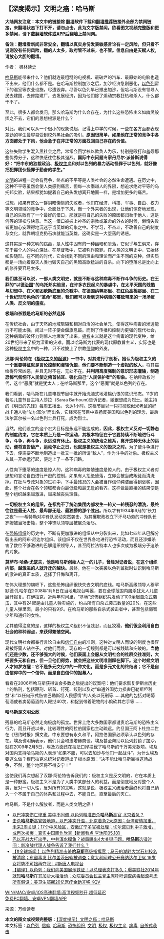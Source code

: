  <h2>【深度揭示】文明之癌：哈马斯</h2> <p class="notice"><b>大陆网友注意：本文中的链接除 <a href="https://github.com/bannedbook/fanqiang" >翻墙</a>软件下载和<a href="https://github.com/killgcd/justmysocks/blob/master/README.md">翻墙推荐</a>链接外全部为禁网链接，未翻墙状态下打不开，请勿点击。此为文字版禁闻，欲看图文视频完整版和更多禁闻，请下载<a href="https://github.com/bannedbook/fanqiang">翻墙软件或APP</a>后翻墙上禁闻网。</p><p>备注：翻墙看新闻非常安全，翻墙以真实身份发表敏感言论有一定风险，但只看不说则没有任何风险，翻的人太多，政府管不过来，也不管。信息自由是天赋人权，请放心大胆的翻墙。</b></p>  <div class="entry"> <p>作者： 枫林读史</p> <p id="summary"><a href="https://www.bannedbook.org/bnews/tag/%e5%93%88%e9%a9%ac%e6%96%af/" class="st_tag internal_tag" rel="tag" title="标签 哈马斯 下的日志">哈马斯</a>能带来什么？他们就连最粗糙的电视机、最破烂的汽车、最原始的电脑也造不出来，他们什么都不是。在哈马斯控制加沙之后，加沙经济急剧恶化，<a href="https://www.bannedbook.org/bnews/tag/%e4%bb%a5%e8%89%b2%e5%88%97/" class="st_tag internal_tag" rel="tag" title="标签 以色列 下的日志">以色列</a>留下的温室等农业设施，尽遭毁弃。尽管以色列早已撤出加沙，但哈马斯没有领导人民去建国，去修路建厂，去发展经济，因为他们除了煽动宗教狂热和杀人，什么都干不了。</p> <p id="conimg">至此，很多人都会发问，那么哈马斯为什么会存在，为什么这些恐怖主义如幽灵般挥之不去，它们的思想根源是什么？</p> <p>对此，我们可以从一个很小的现象说起，记得上中学的时候，一些在各方面都表现差劲的学生最容易受到校外黑社会的吸引。<strong>原因很简单，如果他在正常的竞争中各方面都处于下风，他会急于在非正常的方面找回自己存在的价值。</strong></p> <p>这些失败学生混入黑社会之后，常常会回学校以欺负人为乐，特别是殴打和羞辱那些优秀分子，这种快感往往极其强烈。<strong>国际中东问题专家丹尼尔·派普斯说得好：“把中东的独裁政治、<span class='wp_keywordlink'><a href="https://www.bannedbook.org/forum2/topic223.html" title="极权主义与现代民主" target="_blank">极权主义</a></span>和对以色列的暴力活动怪罪于以色列，就好像把犯罪团伙怪罪于勤奋的学生。”</strong></p> <p><a href="https://www.bannedbook.org/bnews/tag/%E6%96%87%E6%98%8E/" class="st_tag internal_tag" rel="tag" title="标签 文明 下的日志">文明</a>的进程一定会有竞争，终点的不平等是人类社会的必然生命遭遇。在历史中，这种不平等虽然会使人类感到痛苦，但每一次僭越人的界限，想追求绝对平等的乌托邦实验，结果都犹如提着自己的头发想离开地面一样，是增加更多的痛苦。</p> <p>试想，如果有这么一群阴暗懒惰的失败者，他们在经济、科技、军事、自由、权力等文明领域的竞争中，全面处于下风，而一个外来者的出现，让他们惊奇地发现，自己的失败有了一个最好的借口，那就是将自己的失败的原因都归咎于他人，这是何等的轻松与快意。当这一借口被披上神圣的宗教或革命的外衣的时候，懒惰失败者更加心安理得地沉迷于当英雄的幻象之中。不学习，不奋斗，不改善自己的制度与文化，就靠朝坦克扔石块就能当英雄，这确实是一大堕落的诱惑。</p>  <p>这其实是一种文明的<a href="https://www.bannedbook.org/bnews/tag/%e7%97%85%e6%af%92/" class="st_tag internal_tag" rel="tag" title="标签 病毒 下的日志">病毒</a>，是人性中固有的一种幽暗和堕落，它似乎与生俱来，存在于每个人的内心深处。在基督教中，它被称作原罪。在人类的文明史中，它始终如影随形。在不同的时代，它会找到不同的理由和理论而产生不同的变种，但实质都是一场向着毁灭人类也毁灭自己的黑暗高歌猛进的自杀。向下的堕落总是比向上的修养要容易太多。</p> <p><strong>我们甚至可以说，一部人类文明史，就是不断与这种病毒不断作斗争的历史。在王莽的“以德<span class='wp_keywordlink'><a href="https://www.bannedbook.org/forum24/topic8925.html" title="《治国大道》" target="_blank">治国</a></span>”的乌托邦实验里，在许多农民起义的暴虐中，在太平天国的残酷与幻想中、在义和团歇斯底里的杀戮中、在德国纳粹那里、在<span class='wp_keywordlink'><a href="https://www.bannedbook.org/forum2/topic1495.html" title="《革命的僭妄：红色高棉，一部血淋淋的历史》" target="_blank">红色高棉</a></span>那里、在二十世纪形形色色的“革命”那里，我们都可以看到这种病毒的蔓延带来的一场场反人类、反文明的瘟疫。</strong></p> <p><strong>极端和杀戮是哈马斯的必然选择</strong></p> <p>在传统社会，由于天然的地域阻隔和相对自治的社会单元，使得这种病毒的渗透能力不可能太强，闹过一阵子便会偃旗息鼓。而到了传播和控制力更强的现代社会，这种病毒的破坏力则惊人地爆发了出来。<a href="https://www.bannedbook.org/bnews/tag/%e6%9e%81%e6%9d%83/" class="st_tag internal_tag" rel="tag" title="标签 极权 下的日志">极权</a>主义就是这个病毒的现代变种，给20世纪带来了极为深重的灾难。而以哈马斯为代表的现代原教旨主义，实际也是这种<a href="https://www.bannedbook.org/bnews/tag/%E6%9E%81%E6%9D%83%E4%B8%BB%E4%B9%89/" class="st_tag internal_tag" rel="tag" title="标签 极权主义 下的日志">极权主义</a>中的一种，只不过披上了宗教<a href="https://www.bannedbook.org/bnews/tag/%e4%bf%a1%e4%bb%b0/" class="st_tag internal_tag" rel="tag" title="标签 信仰 下的日志">信仰</a>的外皮。</p> <p><strong>汉娜·阿伦特在《<span class='wp_keywordlink'><a href="https://www.bannedbook.org/forum2/topic1223.html" title="漢娜鄂蘭（漢娜阿倫特）： 極權主義的起源 （時報文化出版公司 1995）" target="_blank">极权主义的起源</a></span>》一书中，对其进行了剖析。她认为极权主义的一个重要特征就是言论控制和灌输仇恨，他们要不断制造一个虚拟的敌人，</strong>将其描绘得异常凶恶，并且无时不在、无处不在。<strong>并利用高度强制的意识形态灌输，制造恐怖气氛恫吓人民使之俯首帖耳、强化自己“人民保护者”的形象。</strong>在纳粹政权时代，这个“恶魔”就是犹太人；在哈马斯那里，这个“恶魔”就是以色列的存在。</p> <p>我们看到，哈马斯在儿童电视节目中就开始洗脑式地灌输仇恨的意识形态。11岁的著名儿童节目主持人莎拉（Saraa Barhoum)告诉记者，她很想成为烈士。她主持的《明日的先锋》每周五播出，长达1小时。这档节目以一只打扮貌似米老鼠的好战卡通人物“法尔富尔”而出名，它经常在节目中宣扬反美国和以色列的理念，最后法尔富尔被一名以色列士兵打死，成为烈士。</p> <p>当然，他们设立的这个宏大目标是永远不能达成的，<strong>因此，极权主义反对一切静态的制度约束，它在本质上乃是一种运动，其根本特征在于它要持续不断地进行斗争，斗争，再斗争，永远没有休止。极权主义的统治之维系，离开这种无休止的运动，便将宣告破产，运动停止之日，也就是极权主义的毁灭之时。</strong>为了使斗争进行下去，便需要不断地制造出一批又一批的所谓“敌人”，作为斗争的对象。极权主义从其一开始运行起，便走上了一条不归路。</p>  <p>人性向下堕落的速度是惊人的，这种病毒的繁殖速度是惊人的。由于极权主义者对思想和言论自由进行严密的控制，如果有人拒绝堕落，立即会被当成叛徒而清洗掉。在批斗专政对象的过程中，下手最残忍的人会被当作信仰纯洁而得到褒奖，因此，整个社会在各个领域都会向最低级和最无耻的看齐。这样做最直接的结果便是整个组织越来越激进，越来越丧失理性。</p> <p><strong>一切极权主义的组织，在都免不了统治集团内部发生一轮又一轮残忍的清洗，最终往往是最无人性、最卑鄙无耻、最狡猾的那个胜出。</strong>所以才有1934年6月的“长刀之夜”——希特勒对冲锋队发动突然袭击，为其攫取政权立下汗马功劳的冲锋队长罗姆被当场击毙，整个冲锋队领导层被屠杀殆尽。</p> <p>在<a href="https://www.bannedbook.org/bnews/tag/%e6%81%90%e6%80%96%e7%bb%84%e7%bb%87/" class="st_tag internal_tag" rel="tag" title="标签 恐怖组织 下的日志">恐怖组织</a>的历史中，不断有更加激进的组织从中分裂出来，比如七四年从巴解分裂出去的阿布·尼达尔组织。该组织不仅在世界各地进行恐怖活动，而且还涉嫌杀害了数位不够激进的巴解组织领导人，甚至阿拉法特本人也多次成为极端分子追杀的对象。</p> <p><strong>莫萨布·哈桑·尤瑟夫，他是哈马斯创始人之一的儿子，曾经对记者说，在这个组织内部，越激进的人就升迁的越快。</strong>最终，他在一次突袭以色列监狱时认识到哈马斯的激进的真正本质，选择了忏悔和离开。</p> <p>在伟大理想的旗帜下，这些恐怖组织很快失去文明的底线。哈马斯高级领导人穆罕默德·扎哈尔在2008年1月5日在当地电视台叫嚣，要在全球范围内屠杀犹太人儿童展开报复。在伊拉克，近两年时间里，“基地”恐怖组织共发动了100余起<a href="https://www.bannedbook.org/bnews/tag/%E8%87%AA%E6%9D%80%E5%BC%8F%E8%A2%AD%E5%87%BB/" class="st_tag internal_tag" rel="tag" title="标签 自杀式袭击 下的日志">自杀式袭击</a>，其中有24起是由儿童人弹实施的，约占所有自杀式袭击数量的20%。在这些儿童人弹里面，最小的只有9岁。在哈马斯的那些自杀式袭击者中，甚至包括弱智少年和通奸的女性。</p> <p>尤其值得注意的是，这样的极权主义组织不但残忍，而且狡猾。<strong>他们很会利用自由社会的种种弱点，来获得繁殖空间。</strong></p> <p>现代文明社会都奉行言论自由和<span class='wp_keywordlink'><a href="https://www.bannedbook.org/forum11/topic307.html" title="禁片：在中国宗教信仰自由吗？" target="_blank">信仰自由</a></span>的准则，这种对文明人而设的制度也很容易被野蛮人钻空子。对他们而言，现存的一切规则都是可以被践踏和突破的。<strong>当他们还是少数，还不够强大的时候，他们表面上会服从文明社会的社群交往准则，大呼要多元和自由，但一旦他们得势，就会把这些文明准则踩在脚下。这个时候文明人才如梦方醒：它不是多元文化中的一种文化，而是多元文化的终结者；它不是自由信仰中的一个信仰，而是自由信仰的掘墓人。</strong></p>  <p>看看在2006年哈马斯获得议会多数之后提出的议案吧：他们要求恢复伊斯兰历史上的酷刑，包括鞭刑、斩首、钉死、绞刑以及对“串通外国势力损害巴勒斯坦利益”和“以任何形式伤害巴勒斯坦人民感情”的人处以死刑等……其他的包括对喝葡萄酒或者卖葡萄酒的人鞭挞40次，和捉到带着赃物的小偷砍其右手等……</p> <p><strong>哈马斯是文明公敌</strong></p> <p>残暴的哈马斯必然走向极度的孤立。世界上绝大多数国家都谴责哈马斯的恐怖主义行为，而且开战以来，比较理性的阿拉伯国家也主动疏远。约旦国王阿卜杜拉二世在《纽约时报》撰文说，中东要想有永久和平，阿拉伯国家必须承认以色列的存在。埃及也明确表示，他们只会和法塔赫商谈。埃及甚至帮助以色列封锁了加沙，就在2009年2月5日，埃及方面还在拉法口岸拦截了哈马斯的千万美元款项。埃及对国内支持哈马斯的人表示“如果不服，可以去加沙与他们一起战斗”。为什么埃及要这么做？穆巴拉克总统对记者道出了根本原因：“决不能让哈马斯赢得这场战争，不然，整个地区将不得安宁！”</p> <p>这使我们再次想起了汉娜·阿伦特告诉我们的：极权主义是反文明的，它在本质上是一种野蛮。极权主义不是为了人类中某部分人的利益，而是彻底地反对整个人类，反对一切人性，反对所有的文明。这就是说，极权主义统治者最终也将自己纳入一个不属于自己的体系和过程中去，不能自已，直至最后的灭亡。</p> <p>哈马斯，不是什么解放者，而是人类文明之癌！</p> <ul class='op-related-articles' title='相关阅读'> <li><a href='https://www.bannedbook.org/bnews/cbnews/20210518/1548704.html' target='_blank'>以巴冲突伤亡惨重 美中不同调 以色列精准击杀<b>哈马斯</b>高官 北京着急？</a></li> <li><a href='https://www.bannedbook.org/bnews/bannedvideo/20210518/1548643.html' target='_blank'>击杀<b>哈马斯</b>高官毁地道，以巴冲突升温，北京着急2大原因；台湾疫情加重，未来2周关键；17个中风险区，安徽辽宁多官被处理；切尔诺贝利中子激增，或再次核爆；真实中国画作欣赏【新闻看点 李沐阳05.18】</a></li> <li><a href='https://www.bannedbook.org/bnews/bannedvideo/20210518/1548585.html' target='_blank'>巴以开战大打出手，中共浑水摸鱼？战局曝出4大关键问题，<b>哈马斯</b>选错时间；新冷战代理人战争告诉了我们什么？</a></li> <li><a href='https://www.bannedbook.org/bnews/bannedvideo/20210518/1548561.html' target='_blank'>【#全球新闻 】以色列精准击杀<b>哈马斯</b>高级指挥官；马云的湖畔大学石刻校名被清除；东窗事发 比尔盖茨出轨被调查；意大利网球公开赛纳达尔卫冕 19岁女将势不可挡再夺冠｜#新唐人电视台</a></li> <li><a href='https://www.bannedbook.org/bnews/bannedvideo/20210518/1548499.html' target='_blank'>【编译】以色列：我们向美国展示铁证！以总理表态打多久；曝美联社2014年就知<b>哈马斯</b>在其加沙大楼活动；众院委员会民主党主席呼吁调查病毒起源考虑所有假设；美卫生部挪20亿医疗金助非移 KQV</a></li> </ul> <p class="texttj"> <a href="https://github.com/bannedbook/fanqiang/wiki/V2ray%E6%9C%BA%E5%9C%BA" target="_blank">WIN/MAC/安卓/iOS高速翻墙:高清视频秒开,超低延迟</a><br/> <a href="https://github.com/bannedbook/fanqiang/wiki/%E7%A6%81%E9%97%BB%E7%BD%91%E5%AE%89%E5%8D%93%E7%BF%BB%E5%A2%99%E6%96%B0%E9%97%BBAPP" target="_blank">免费PC翻墙、安卓VPN翻墙APP</a></p><p> 来源：万维读者 </p> <a name='sharetosocial'></a>       <div><b>本文的图文或视频完整版</b>：<a href='https://www.bannedbook.org/bnews/comments/20210518/1548706.html'>【深度揭示】文明之癌：哈马斯</a></div>  </div><!--END ENTRY--> <div class="postfooter"> <div>本文标签：<a href="https://www.bannedbook.org/bnews/tag/%e4%bb%a5%e8%89%b2%e5%88%97/" rel="tag">以色列</a>, <a href="https://www.bannedbook.org/bnews/tag/%e4%bf%a1%e4%bb%b0/" rel="tag">信仰</a>, <a href="https://www.bannedbook.org/bnews/tag/%e5%93%88%e9%a9%ac%e6%96%af/" rel="tag">哈马斯</a>, <a href="https://www.bannedbook.org/bnews/tag/%e6%81%90%e6%80%96%e7%bb%84%e7%bb%87/" rel="tag">恐怖组织</a>, <a href="https://www.bannedbook.org/bnews/tag/%E6%96%87%E6%98%8E/" rel="tag">文明</a>, <a href="https://www.bannedbook.org/bnews/tag/%e6%9e%81%e6%9d%83/" rel="tag">极权</a>, <a href="https://www.bannedbook.org/bnews/tag/%E6%9E%81%E6%9D%83%E4%B8%BB%E4%B9%89/" rel="tag">极权主义</a>, <a href="https://www.bannedbook.org/bnews/tag/%e7%97%85%e6%af%92/" rel="tag">病毒</a>, <a href="https://www.bannedbook.org/bnews/tag/%E8%87%AA%E6%9D%80%E5%BC%8F%E8%A2%AD%E5%87%BB/" rel="tag">自杀式袭击</a></div>  </div><!--END POSTFOOTER--> 